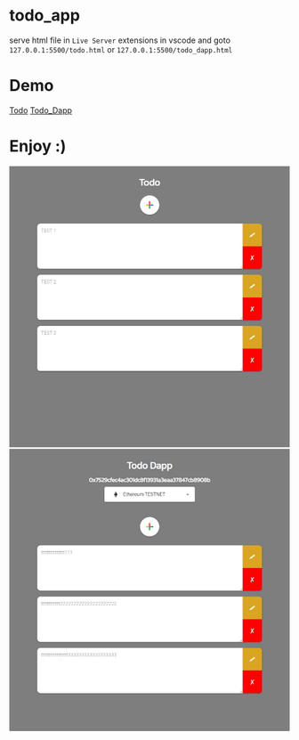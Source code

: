 # todo_app
serve html file in `Live Server` extensions in vscode and goto `127.0.0.1:5500/todo.html` or `127.0.0.1:5500/todo_dapp.html`
# Demo
[Todo](https://nodered.demowebs.store/aofserver/todo.html)
[Todo_Dapp](https://nodered.demowebs.store/aofserver/todo_dapp.html)

# Enjoy :)
![Todo](https://github.com/aofserver/todo_app/blob/main/todo.jpg)
![Todo_Dapp](https://github.com/aofserver/todo_app/blob/main/todo_dapp.jpg)
